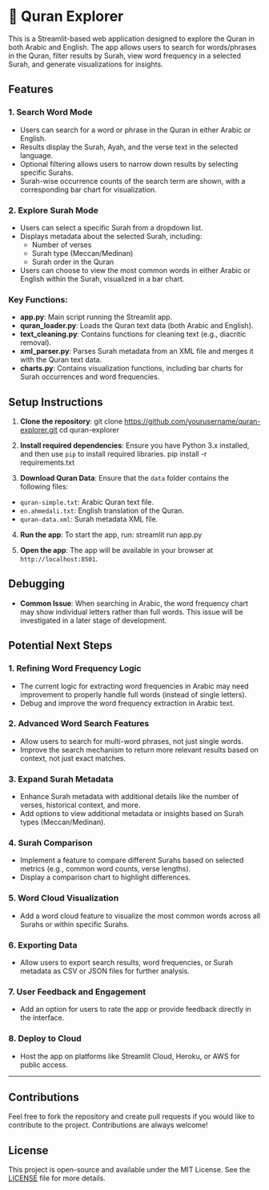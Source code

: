 # 📖 Quran Explorer

This is a Streamlit-based web application designed to explore the Quran in both Arabic and English. The app allows users to search for words/phrases in the Quran, filter results by Surah, view word frequency in a selected Surah, and generate visualizations for insights.

## Features

### 1. **Search Word Mode**
   - Users can search for a word or phrase in the Quran in either Arabic or English.
   - Results display the Surah, Ayah, and the verse text in the selected language.
   - Optional filtering allows users to narrow down results by selecting specific Surahs.
   - Surah-wise occurrence counts of the search term are shown, with a corresponding bar chart for visualization.

### 2. **Explore Surah Mode**
   - Users can select a specific Surah from a dropdown list.
   - Displays metadata about the selected Surah, including:
     - Number of verses
     - Surah type (Meccan/Medinan)
     - Surah order in the Quran
   - Users can choose to view the most common words in either Arabic or English within the Surah, visualized in a bar chart.

### Key Functions:

- **app.py**: Main script running the Streamlit app.
- **quran_loader.py**: Loads the Quran text data (both Arabic and English).
- **text_cleaning.py**: Contains functions for cleaning text (e.g., diacritic removal).
- **xml_parser.py**: Parses Surah metadata from an XML file and merges it with the Quran text data.
- **charts.py**: Contains visualization functions, including bar charts for Surah occurrences and word frequencies.

## Setup Instructions

1. **Clone the repository**:
git clone https://github.com/yourusername/quran-explorer.git cd quran-explorer

2. **Install required dependencies**:
Ensure you have Python 3.x installed, and then use `pip` to install required libraries.
pip install -r requirements.txt

3. **Download Quran Data**:
Ensure that the `data` folder contains the following files:
- `quran-simple.txt`: Arabic Quran text file.
- `en.ahmedali.txt`: English translation of the Quran.
- `quran-data.xml`: Surah metadata XML file.

4. **Run the app**:
To start the app, run:
streamlit run app.py


5. **Open the app**:
The app will be available in your browser at `http://localhost:8501`.

## Debugging

- **Common Issue**: When searching in Arabic, the word frequency chart may show individual letters rather than full words. This issue will be investigated in a later stage of development.

## Potential Next Steps

### 1. **Refining Word Frequency Logic**
- The current logic for extracting word frequencies in Arabic may need improvement to properly handle full words (instead of single letters).
- Debug and improve the word frequency extraction in Arabic text.

### 2. **Advanced Word Search Features**
- Allow users to search for multi-word phrases, not just single words.
- Improve the search mechanism to return more relevant results based on context, not just exact matches.

### 3. **Expand Surah Metadata**
- Enhance Surah metadata with additional details like the number of verses, historical context, and more.
- Add options to view additional metadata or insights based on Surah types (Meccan/Medinan).

### 4. **Surah Comparison**
- Implement a feature to compare different Surahs based on selected metrics (e.g., common word counts, verse lengths).
- Display a comparison chart to highlight differences.

### 5. **Word Cloud Visualization**
- Add a word cloud feature to visualize the most common words across all Surahs or within specific Surahs.

### 6. **Exporting Data**
- Allow users to export search results, word frequencies, or Surah metadata as CSV or JSON files for further analysis.

### 7. **User Feedback and Engagement**
- Add an option for users to rate the app or provide feedback directly in the interface.

### 8. **Deploy to Cloud**
- Host the app on platforms like Streamlit Cloud, Heroku, or AWS for public access.

---

## Contributions

Feel free to fork the repository and create pull requests if you would like to contribute to the project. Contributions are always welcome!

## License

This project is open-source and available under the MIT License. See the [LICENSE](LICENSE) file for more details.

<!-- 📘 Quran Explorer App
This is a Streamlit-based app that allows users to:

Search for words in the Quran (Arabic or English)

Filter results by Surah

View Surah-wise word occurrence counts

Explore word proximity (words before/after the search term)

View most frequent words in a Surah (Arabic or English)

Explore Surah metadata and structure

📂 Project Structure
bash
Copy
Edit
quran_app/
│
├── app.py                     # Main Streamlit app
├── data/
│   ├── quran-simple.txt       # Arabic Quran text
│   ├── en.ahmedali.txt        # English translation
│   └── quran-data.xml         # Quran Surah metadata
├── utils/
│   ├── __init__.py
│   ├── quran_loader.py        # Load Quran text files
│   ├── text_cleaning.py       # Remove diacritics, etc.
│   └── xml_parser.py          # Parse XML metadata
└── visualizations/
    └── charts.py              # Chart plotting functions
✅ Features
Word search in Arabic (with diacritic normalization) and English

Surah-based filtering after search

Surah-wise frequency charts

Contextual word analysis (before and after the search word)

Surah-level word frequency bar charts

Support for Arabic and English word cloud-like visualizations

🔧 To-Do
 Add full code comments to explain how everything works

 Add export options (CSV, JSON)

 Integrate word cloud visualization (using wordcloud or altair)

 Add audio recitation support

 Add tafsir integration -->
